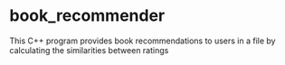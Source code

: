 # book_recommender
This C++ program provides book recommendations to users in a file by calculating the similarities between ratings

